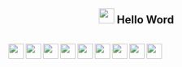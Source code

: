 <div align="center">
  <h2 align="center">  <img src="https://media.giphy.com/media/hvRJCLFzcasrR4ia7z/giphy.gif"  width="30px"> Hello Word </h2>
</div>

<div style= "display: inligne_block"><br>
<img src="https://cdn.jsdelivr.net/gh/devicons/devicon@latest/icons/linux/linux-original.svg" width="30px">
<img src="https://cdn.jsdelivr.net/gh/devicons/devicon@latest/icons/html5/html5-original.svg" width="30px">
<img src="https://cdn.jsdelivr.net/gh/devicons/devicon@latest/icons/css3/css3-original.svg" width="30px">
<img src="https://cdn.jsdelivr.net/gh/devicons/devicon@latest/icons/javascript/javascript-original.svg" width="30px">
<img src="https://cdn.jsdelivr.net/gh/devicons/devicon@latest/icons/python/python-original.svg"  width="30px">
<img src="https://cdn.jsdelivr.net/gh/devicons/devicon@latest/icons/java/java-original.svg" width="30px">
<img src="https://cdn.jsdelivr.net/gh/devicons/devicon@latest/icons/postman/postman-original.svg" width="30px">
<img src="https://cdn.jsdelivr.net/gh/devicons/devicon@latest/icons/postgresql/postgresql-original.svg" width="30px">
<img src="https://cdn.jsdelivr.net/gh/devicons/devicon@latest/icons/mysql/mysql-original.svg" width="30px">
</div>
